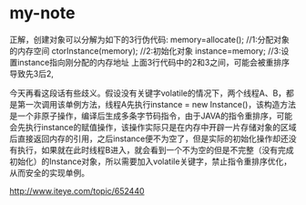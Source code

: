 
# my-note
正解，创建对象可以分解为如下的3行伪代码:
memory=allocate(); //1:分配对象的内存空间
ctorInstance(memory); //2:初始化对象
instance=memory; //3:设置instance指向刚分配的内存地址
上面3行代码中的2和3之间，可能会被重排序导致先3后2,


今天再看这段话有些歧义。假设没有关键字volatile的情况下，两个线程A、B，都是第一次调用该单例方法，线程A先执行instance = new Instance()，该构造方法是一个非原子操作，编译后生成多条字节码指令，由于JAVA的指令重排序，可能会先执行instance的赋值操作，该操作实际只是在内存中开辟一片存储对象的区域后直接返回内存的引用，之后instance便不为空了，但是实际的初始化操作却还没有执行，如果就在此时线程B进入，就会看到一个不为空的但是不完整（没有完成初始化）的Instance对象，所以需要加入volatile关键字，禁止指令重排序优化，从而安全的实现单例。


http://www.iteye.com/topic/652440
